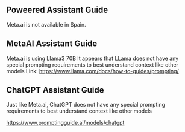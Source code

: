##  Poweered Assistant Guide

Meta.ai is not available in Spain.

## MetaAI Assistant Guide
Meta.ai is using Llama3 70B
It appears that LLama does not have any special prompting requirements to best understand context like other models
Link: https://www.llama.com/docs/how-to-guides/prompting/

## ChatGPT Assistant Guide
Just like Meta.ai, ChatGPT does not have any special prompting requirements to best understand context like other models


https://www.promptingguide.ai/models/chatgpt